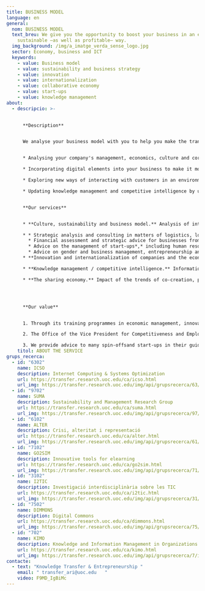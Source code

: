 ```yaml
---
title: BUSINESS MODEL
language: en
general:
  nom: BUSINESS MODEL
  text_breu: We give you the opportunity to boost your business in an ethical and
    sustainable —as well as profitable— way.
  img_background: /img/a_imatge_verda_sense_logo.jpg
  sector: Economy, business and ICT
  keywords:
    - value: Business model
    - value: sustainability and business strategy
    - value: innovation
    - value: internationalization
    - value: collaborative economy
    - value: start-ups
    - value: knowledge management
about:
  - descripcio: >-
      

      **Description**


      We analyse your business model with you to help you make the transition to more innovative, ethical and sustainable models by:


      * Analysing your company's management, economics, culture and corporate policies to achieve a more participatory model.

      * Incorporating digital elements into your business to make it more efficient and sustainable. 

      * Exploring new ways of interacting with customers in an environment that is experiencing a growing trend towards internationalization and market globalization.

      * Updating knowledge management and competitive intelligence by using ICT in information flows.


      **Our services**


      * **Culture, sustainability and business model.** Analysis of intangible aspects, such as corporate culture, and their impact and relationship with organizational strategy. Of these, we would like to highlight the following services:

      * * Strategic analysis and consulting in matters of logistics, logistics in e-commerce, urban distribution of goods, urban mobility, air transport and aviation.
        * Financial assessment and strategic advice for businesses from an ethical, sustainable, economic, social and environmental point of view.
        * Advice on the management of start-ups*,* including human resources, talent retention, reputation, strategy and finance.
        * Advice on gender and business management, entrepreneurship and the organization of work.
      * **Innovation and internationalization of companies and the economy.** Support (dimension, mechanism and impact studies) in companies' innovative activities and in their internationalization processes and training and dissemination proposals in relation to innovation and new business models.

      * **Knowledge management / competitive intelligence.** Information and knowledge management in diverse organizational contexts.

      * **The sharing economy.** Impact of the trends of co-creation, public domain property and capabilities and cooperativism in the economy.




      **Our value**


      1. Through its training programmes in economic management, innovation, quality, logistics, marketing and human resources, among others, the UOC's Faculty of Economics and Business helps thousands of professionals already working in industry keep their knowledge up to date, actively contributing to the success of their organizations in the face of the challenges of the global society.

      2. The Office of the Vice President for Competitiveness and Employability carries out initiatives and services to help people and organizations adapt to changes that redefine productive relations and the job market.

      3. We provide advice to many spin-offsand start-ups in their guidance, maturity and acceleration processes from our virtual incubator, [Hubbik](https://hubbik.uoc.edu/en).
    titol: ABOUT THE SERVICE
grups_recerca:
  - id: "6302"
    name: ICSO
    description: Internet Computing & Systems Optimization
    url: https://transfer.research.uoc.edu/ca/icso.html
    url_img: https://transfer.research.uoc.edu/img/api/grupsrecerca/63/image/1594283737757
  - id: "9702"
    name: SUMA
    description: Sustainability and Management Research Group
    url: https://transfer.research.uoc.edu/ca/suma.html
    url_img: https://transfer.research.uoc.edu/img/api/grupsrecerca/97/image/1622188230860
  - id: "6102"
    name: ALTER
    description: Crisi, alteritat i representació
    url: https://transfer.research.uoc.edu/ca/alter.html
    url_img: https://transfer.research.uoc.edu/img/api/grupsrecerca/61/image/1576236141533
  - id: "7102"
    name: GO2SIM
    description: Innovative tools for elearning
    url: https://transfer.research.uoc.edu/ca/go2sim.html
    url_img: https://transfer.research.uoc.edu/img/api/grupsrecerca/71/image/1588436017688
  - id: "3102"
    name: I2TIC
    description: Investigació interdisciplinària sobre les TIC
    url: https://transfer.research.uoc.edu/ca/i2tic.html
    url_img: https://transfer.research.uoc.edu/img/api/grupsrecerca/31/image/1594110460538
  - id: "7502"
    name: DIMMONS
    description: Digital Commons
    url: https://transfer.research.uoc.edu/ca/dimmons.html
    url_img: https://transfer.research.uoc.edu/img/api/grupsrecerca/75/image/1594189171998
  - id: "702"
    name: KIMO
    description: Knowledge and Information Management in Organizations Research Group
    url: https://transfer.research.uoc.edu/ca/kimo.html
    url_img: https://transfer.research.uoc.edu/img/api/grupsrecerca/7/image/1591612124708
contacte:
  - text: "Knowledge Transfer & Entrepreneurship "
    email: " transfer_ari@uoc.edu   "
    video: F9MD_IgBiMc
---
```

